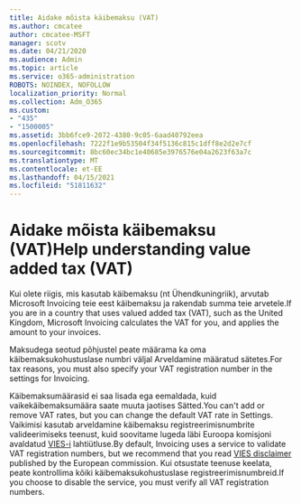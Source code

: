 ```yaml
---
title: Aidake mõista käibemaksu (VAT)
ms.author: cmcatee
author: cmcatee-MSFT
manager: scotv
ms.date: 04/21/2020
ms.audience: Admin
ms.topic: article
ms.service: o365-administration
ROBOTS: NOINDEX, NOFOLLOW
localization_priority: Normal
ms.collection: Adm_O365
ms.custom:
- "435"
- "1500005"
ms.assetid: 3bb6fce9-2072-4380-9c05-6aad40792eea
ms.openlocfilehash: 7222f1e9b53504f34f5136c815c1dff8e2d2e7cf
ms.sourcegitcommit: 8bc60ec34bc1e40685e3976576e04a2623f63a7c
ms.translationtype: MT
ms.contentlocale: et-EE
ms.lasthandoff: 04/15/2021
ms.locfileid: "51811632"
---
```

# <a name="help-understanding-value-added-tax-vat"></a><span data-ttu-id="242a9-102">Aidake mõista käibemaksu (VAT)</span><span class="sxs-lookup"><span data-stu-id="242a9-102">Help understanding value added tax (VAT)</span></span>

<span data-ttu-id="242a9-103">Kui olete riigis, mis kasutab käibemaksu (nt Ühendkuningriik), arvutab Microsoft Invoicing teie eest käibemaksu ja rakendab summa teie arvetele.</span><span class="sxs-lookup"><span data-stu-id="242a9-103">If you are in a country that uses valued added tax (VAT), such as the United Kingdom, Microsoft Invoicing calculates the VAT for you, and applies the amount to your invoices.</span></span>
  
<span data-ttu-id="242a9-104">Maksudega seotud põhjustel peate määrama ka oma käibemaksukohustuslase numbri väljal Arveldamine määratud sätetes.</span><span class="sxs-lookup"><span data-stu-id="242a9-104">For tax reasons, you must also specify your VAT registration number in the settings for Invoicing.</span></span>
  
<span data-ttu-id="242a9-105">Käibemaksumäärasid ei saa lisada ega eemaldada, kuid vaikekäibemaksumäära saate muuta jaotises Sätted.</span><span class="sxs-lookup"><span data-stu-id="242a9-105">You can't add or remove VAT rates, but you can change the default VAT rate in Settings.</span></span> <span data-ttu-id="242a9-106">Vaikimisi kasutab arveldamine käibemaksu registreerimisnumbrite valideerimiseks teenust, kuid soovitame lugeda läbi Euroopa komisjoni avaldatud [VIES-i](https://go.microsoft.com/fwlink/?LinkID=841741) lahtiütluse.</span><span class="sxs-lookup"><span data-stu-id="242a9-106">By default, Invoicing uses a service to validate VAT registration numbers, but we recommend that you read [VIES disclaimer](https://go.microsoft.com/fwlink/?LinkID=841741) published by the European commission.</span></span> <span data-ttu-id="242a9-107">Kui otsustate teenuse keelata, peate kontrollima kõiki käibemaksukohustuslase registreerimisnumbreid.</span><span class="sxs-lookup"><span data-stu-id="242a9-107">If you choose to disable the service, you must verify all VAT registration numbers.</span></span>